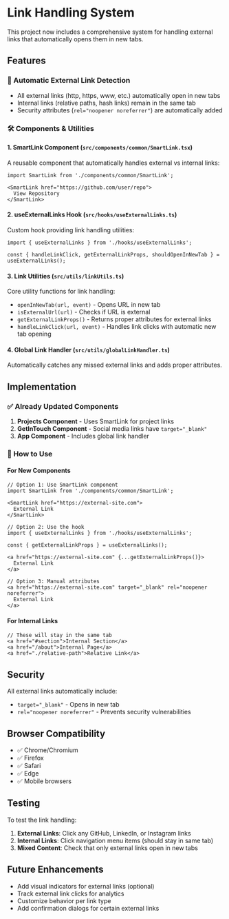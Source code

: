 # Link Handling System

This project now includes a comprehensive system for handling external links that automatically opens them in new tabs.

## Features

### 🔗 Automatic External Link Detection
- All external links (http, https, www, etc.) automatically open in new tabs
- Internal links (relative paths, hash links) remain in the same tab
- Security attributes (`rel="noopener noreferrer"`) are automatically added

### 🛠️ Components & Utilities

#### 1. SmartLink Component (`src/components/common/SmartLink.tsx`)
A reusable component that automatically handles external vs internal links:

```tsx
import SmartLink from './components/common/SmartLink';

<SmartLink href="https://github.com/user/repo">
  View Repository
</SmartLink>
```

#### 2. useExternalLinks Hook (`src/hooks/useExternalLinks.ts`)
Custom hook providing link handling utilities:

```tsx
import { useExternalLinks } from './hooks/useExternalLinks';

const { handleLinkClick, getExternalLinkProps, shouldOpenInNewTab } = useExternalLinks();
```

#### 3. Link Utilities (`src/utils/linkUtils.ts`)
Core utility functions for link handling:

- `openInNewTab(url, event)` - Opens URL in new tab
- `isExternalUrl(url)` - Checks if URL is external
- `getExternalLinkProps()` - Returns proper attributes for external links
- `handleLinkClick(url, event)` - Handles link clicks with automatic new tab opening

#### 4. Global Link Handler (`src/utils/globalLinkHandler.ts`)
Automatically catches any missed external links and adds proper attributes.

## Implementation

### ✅ Already Updated Components

1. **Projects Component** - Uses SmartLink for project links
2. **GetInTouch Component** - Social media links have `target="_blank"`
3. **App Component** - Includes global link handler

### 🔧 How to Use

#### For New Components
```tsx
// Option 1: Use SmartLink component
import SmartLink from './components/common/SmartLink';

<SmartLink href="https://external-site.com">
  External Link
</SmartLink>

// Option 2: Use the hook
import { useExternalLinks } from './hooks/useExternalLinks';

const { getExternalLinkProps } = useExternalLinks();

<a href="https://external-site.com" {...getExternalLinkProps()}>
  External Link
</a>

// Option 3: Manual attributes
<a href="https://external-site.com" target="_blank" rel="noopener noreferrer">
  External Link
</a>
```

#### For Internal Links
```tsx
// These will stay in the same tab
<a href="#section">Internal Section</a>
<a href="/about">Internal Page</a>
<a href="./relative-path">Relative Link</a>
```

## Security

All external links automatically include:
- `target="_blank"` - Opens in new tab
- `rel="noopener noreferrer"` - Prevents security vulnerabilities

## Browser Compatibility

- ✅ Chrome/Chromium
- ✅ Firefox
- ✅ Safari
- ✅ Edge
- ✅ Mobile browsers

## Testing

To test the link handling:

1. **External Links**: Click any GitHub, LinkedIn, or Instagram links
2. **Internal Links**: Click navigation menu items (should stay in same tab)
3. **Mixed Content**: Check that only external links open in new tabs

## Future Enhancements

- Add visual indicators for external links (optional)
- Track external link clicks for analytics
- Customize behavior per link type
- Add confirmation dialogs for certain external links 
